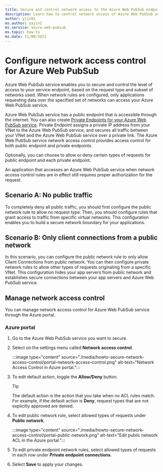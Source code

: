 ```yaml
---
title: Secure and control network access to the Azure Web PubSub endpoint
description: Learn how to control network access of Azure Web PubSub service.
author: yjin81
ms.author: yajin1
ms.service: azure-web-pubsub
ms.topic: how-to 
ms.date: 11/08/2021
---
```


# Configure network access control for Azure Web PubSub

Azure Web PubSub service enables you to secure and control the level of access to your service endpoint, based on the request type and subset of networks used. When network rules are configured, only applications requesting data over the specified set of networks can access your Azure Web PubSub service.

Azure Web PubSub service has a public endpoint that is accessible through the internet. You can also create [Private Endpoints for your Azure Web PubSub service](howto-secure-private-endpoints.md). Private Endpoint assigns a private IP address from your VNet to the Azure Web PubSub service, and secures all traffic between your VNet and the Azure Web PubSub service over a private link. The Azure Web PubSub service network access control provides access control for both public endpoint and private endpoints.

Optionally, you can choose to allow or deny certain types of requests for public endpoint and each private endpoint. 

An application that accesses an Azure Web PubSub service when network access control rules are in effect still requires proper authorization for the request.

## Scenario A: No public traffic

To completely deny all public traffic, you should first configure the public network rule to allow no request type. Then, you should configure rules that grant access to traffic from specific virtual networks. This configuration enables you to build a secure network boundary for your applications.

## Scenario B: Only client connections from a public network

In this scenario, you can configure the public network rule to only allow Client Connections from public network. You can then configure private network rules to allow other types of requests originating from a specific VNet. This configuration hides your app servers from public network and establishes secure connections between your app servers and Azure Web PubSub service.

## Manage network access control

You can manage network access control for Azure Web PubSub service through the Azure portal.

### Azure portal

1. Go to the Azure Web PubSub service you want to secure.

1. Select on the settings menu called **Network access control**.

    :::image type="content" source="./media/howto-secure-network-access-control/portal-network-access-control.png" alt-text="Network Access Control in Azure portal.":::

1. To edit default action, toggle the **Allow/Deny** button.

    > [!TIP]
    > The default action is the action that you take when no ACL rules match. For example, if the default action is **Deny**, request types that are not explicitly approved are denied.

1. To edit public network rule, select allowed types of requests under **Public network**.

    :::image type="content" source="./media/howto-secure-network-access-control/portal-public-network.png" alt-text="Edit public network ACL in the Azure portal.":::

1. To edit private endpoint network rules, select allowed types of requests in each row under **Private endpoint connections**.

1. Select **Save** to apply your changes.
